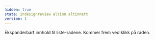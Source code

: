 ```yaml
---
hidden: true
state: indesignreview altinn altinnett
version: 1
---
```

Ekspanderbart innhold til liste-radene. Kommer frem ved klikk på raden.
